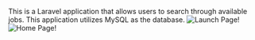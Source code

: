 This is a Laravel application that allows users to search through available jobs.
This application utilizes MySQL as the database.
![Launch Page!](/README_pics/gif1.gif "Launch Page")
![Home Page!](/README_pics/gif2.gif "Home Page")
